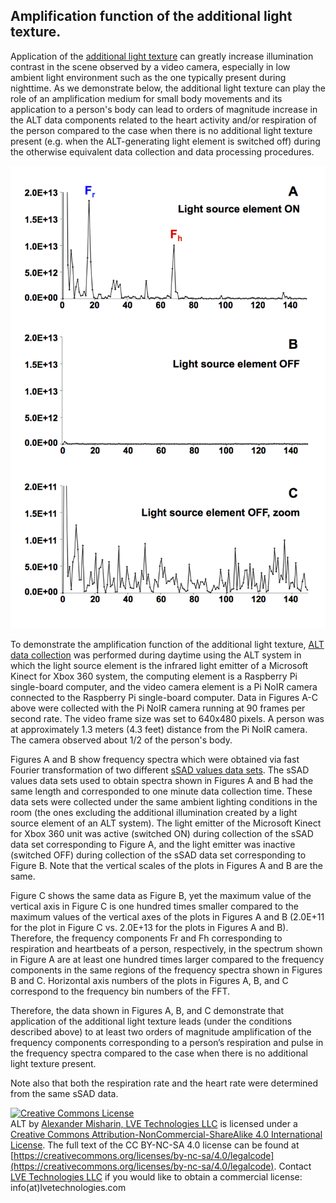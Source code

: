## Amplification function of the additional light texture. 

Application of the [additional light texture](/README.md) can greatly increase illumination contrast in the scene observed by a video camera, 
especially in low ambient light environment such as the one typically present during nighttime. 
As we demonstrate below, the additional light texture can play the role of an amplification medium 
for small body movements and its application to a person's body can lead to orders of magnitude increase in the ALT data components 
related to the heart activity and/or respiration of the person compared to the case when there is no additional light texture present 
(e.g. when the ALT-generating light element is switched off) during the otherwise equivalent data collection and data processing procedures. 

![amplification function of the ALT](/figures/research/amplification-A-C.png)

To demonstrate the amplification function of the additional light texture, [ALT data collection](/code/simple-ALT-raw.py) was performed during daytime 
using the ALT system in which the light source element is the infrared light emitter of a Microsoft Kinect for Xbox 360 system, 
the computing element is a Raspberry Pi single-board computer, and the video camera element is a Pi NoIR camera connected to the Raspberry Pi single-board computer. 
Data in Figures A-C above were collected with the Pi NoIR camera running at 90 frames per second rate. 
The video frame size was set to 640x480 pixels. A person was at approximately 1.3 meters (4.3 feet) distance from the Pi NoIR camera. 
The camera observed about 1/2 of the person's body. 

Figures A and B show frequency spectra which were obtained via fast Fourier transformation of two different [sSAD values data sets](/code/simple-ALT-raw.py). 
The sSAD values data sets used to obtain spectra shown in Figures A and B had the same length and corresponded to one minute data collection time. 
These data sets were collected under the same ambient lighting conditions in the room (the ones excluding the additional illumination created by a light source element of an ALT system). 
The light emitter of the Microsoft Kinect for Xbox 360 unit was active (switched ON) during collection of the sSAD data set corresponding to Figure A, 
and the light emitter was inactive (switched OFF) during collection of the sSAD data set corresponding to Figure B. 
Note that the vertical scales of the plots in Figures A and B are the same. 

Figure C shows the same data as Figure B, yet the maximum value of the vertical axis in Figure C 
is one hundred times smaller compared to the maximum values of the vertical axes of the plots in Figures A and B 
(2.0E+11 for the plot in Figure C vs. 2.0E+13 for the plots in Figures A and B). 
Therefore, the frequency components Fr and Fh corresponding to respiration and heartbeats of a person, respectively, in the spectrum shown in Figure A are at least one hundred times larger 
compared to the frequency components in the same regions of the frequency spectra shown in Figures B and C. 
Horizontal axis numbers of the plots in Figures A, B, and C correspond to the frequency bin numbers of the FFT. 

Therefore, the data shown in Figures A, B, and C demonstrate that application of the additional light texture leads (under the conditions described above) 
to at least two orders of magnitude amplification of the frequency components corresponding to a person’s respiration and pulse in the frequency spectra 
compared to the case when there is no additional light texture present. 

Note also that both the respiration rate and the heart rate were determined from the same sSAD data. 


<a rel="license" href="http://creativecommons.org/licenses/by-nc-sa/4.0/"><img alt="Creative Commons License" style="border-width:0" src="https://i.creativecommons.org/l/by-nc-sa/4.0/88x31.png" /></a><br /><span xmlns:dct="http://purl.org/dc/terms/" property="dct:title">ALT</span> by <a xmlns:cc="http://creativecommons.org/ns#" href="https://www.linkedin.com/in/alexmisharin" property="cc:attributionName" rel="cc:attributionURL">Alexander Misharin, LVE Technologies LLC</a> is licensed under a <a rel="license" href="http://creativecommons.org/licenses/by-nc-sa/4.0/">Creative Commons Attribution-NonCommercial-ShareAlike 4.0 International License</a>. The full text of the CC BY-NC-SA 4.0 license can be found at [https://creativecommons.org/licenses/by-nc-sa/4.0/legalcode](https://creativecommons.org/licenses/by-nc-sa/4.0/legalcode). Contact [LVE Technologies LLC](https://lvetechnologies.com/) if you would like to obtain a commercial license: info(at)lvetechnologies.com 
